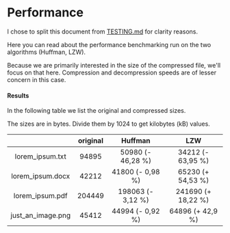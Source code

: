 # Performance

I chose to split this document from [TESTING.md](TESTING.md) for clarity reasons.

Here you can read about the performance benchmarking run on the two algorithms (Huffman, LZW).

Because we are primarily interested in the size of the compressed file, we'll focus on that here. Compression and decompression speeds are of lesser concern in this case.

#### Results

In the following table we list the original and compressed sizes.

The sizes are in bytes. Divide them by 1024 to get kilobytes (kB) values.

| | original | Huffman | LZW |
| :-: | :-: | :-: | :-: |
| lorem_ipsum.txt | 94895 | 50980 (- 46,28 %) | 34212 (- 63,95 %) |
| lorem_ipsum.docx | 42212 | 41800 (- 0,98 %) | 65230 (+ 54,53 %) |
| lorem_ipsum.pdf | 204449 | 198063 (- 3,12 %) | 241690 (+ 18,22 %) |
| just_an_image.png | 45412 | 44994 (- 0,92 %) | 64896 (+ 42,9 %) |